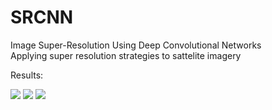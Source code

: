 # SRCNN
Image Super-Resolution Using Deep Convolutional Networks
<br />
Applying super resolution strategies to sattelite imagery

Results: 

![](https://github.com/WarrenGreen/srcnn/blob/master/results/05953_combined.jpg)
![](https://github.com/WarrenGreen/srcnn/blob/master/results/05454_combined.jpg)
![](https://github.com/WarrenGreen/srcnn/blob/master/results/06006_combined.jpg)

